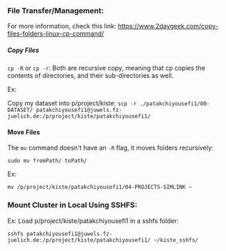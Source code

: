 
### File Transfer/Management:
For more information, check this link:
https://www.2daygeek.com/copy-files-folders-linux-cp-command/

##### Copy Files

`cp -R` or `cp -r`: Both are recursive copy, meaning that cp copies the contents of directories, and their sub-directories as well.

Ex:

Copy my dataset into p/project/kiste:
`scp -r ./patakchiyousefi1/00-DATASET/ patakchiyousefi1@juwels.fz-juelich.de:/p/project/kiste/patakchiyousefi1/`

#### Move Files

 The `mv` command doesn't have an `-R` flag, it moves folders recursively: 
 
`sudo mv fromPath/ toPath/`

Ex:

`mv /p/project/kiste/patakchiyousefi1/04-PROJECTS-SIMLINK ~`


### Mount Cluster in Local Using SSHFS:

Ex: Load p/project/kiste/patakchiyousefi1 in a sshfs folder:

`sshfs patakchiyousefi1@juwels.fz-juelich.de:/p/project/kiste/patakchiyousefi1/ ~/kiste_sshfs/`


